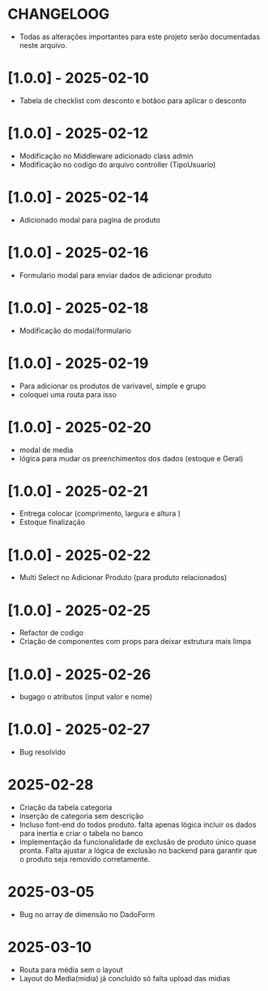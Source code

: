 # CHANGELOOG
- Todas as alterações importantes para este projeto serão documentadas neste arquivo.

# [1.0.0] - 2025-02-10
- Tabela de checklist com desconto e botãoo para aplicar o desconto
# [1.0.0] - 2025-02-12
- Modificação no Middleware adicionado class admin 
- Modificação no codigo do arquivo controller (TipoUsuario) 
# [1.0.0] - 2025-02-14
- Adicionado modal para pagina de produto
# [1.0.0] - 2025-02-16 
- Formulario modal para enviar dados de adicionar produto
# [1.0.0] - 2025-02-18
- Modificação do modal/formulario
# [1.0.0] - 2025-02-19 
- Para adicionar os produtos de varivavel, simple e grupo 
- coloquei uma routa para isso
# [1.0.0] - 2025-02-20
- modal de media 
- lógica para mudar os preenchimentos dos dados (estoque e Geral)
# [1.0.0] - 2025-02-21 
- Entrega colocar (comprimento, largura e altura ) 
- Estoque finalização
# [1.0.0] - 2025-02-22 
- Multi Select no Adicionar Produto (para produto relacionados)
# [1.0.0] - 2025-02-25 
- Refactor de codigo 
- Criação de componentes com props para deixar estrutura mais limpa
# [1.0.0] - 2025-02-26 
- bugago o atributos (input valor e nome)
# [1.0.0] - 2025-02-27
- Bug resolvido
# 2025-02-28
- Criação da tabela categoria
- inserção de categoria sem descrição 
- Incluso font-end do todos produto. falta apenas lógica incluir os dados para inertia e criar o tabela no banco
- Implementação da funcionalidade de exclusão de produto único quase pronta. Falta ajustar a lógica de exclusão no  backend para garantir que o produto seja removido corretamente.
# 2025-03-05
- Bug no array de dimensão no DadoForm
# 2025-03-10
- Routa para média sem o layout
- Layout do Media(midia) já concluido só falta upload  das midias
